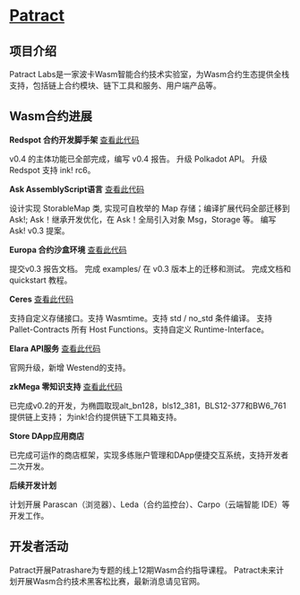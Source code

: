 # [Patract](https://patract.io/zh)

## 项目介绍

Patract Labs是一家波卡Wasm智能合约技术实验室，为Wasm合约生态提供全栈支持，包括链上合约模块、链下工具和服务、用户端产品等。

## Wasm合约进展

**Redspot 合约开发脚手架** [查看此代码](https://github.com/patractlabs/redspot)

v0.4 的主体功能已全部完成，编写 v0.4 报告。
升级 Polkadot API。
升级 Redspot 支持 ink! rc6。


**Ask AssemblyScript语言** [查看此代码](https://github.com/patractlabs/ask)

设计实现 StorableMap 类, 实现可自枚举的 Map 存储；编译扩展代码全部迁移到 Ask!;
Ask！继承开发优化，在 Ask！全局引入对象 Msg，Storage 等。
编写 Ask! v0.3 提案。


**Europa 合约沙盒环境**  [查看此代码](https://github.com/patractlabs/europa)

提交v0.3 报告文档。
完成 examples/ 在 v0.3 版本上的迁移和测试。
完成文档和 quickstart 教程。


**Ceres** [查看此代码](https://github.com/patractlabs/ceres)

支持自定义存储接口。支持 Wasmtime。支持 std / no_std 条件编译。
支持 Pallet-Contracts 所有 Host Functions。支持自定义 Runtime-Interface。


**Elara API服务**  [查看此代码](https://docs.elara.patract.io/)

官网升级，新增 Westend的支持。


**zkMega 零知识支持**  [查看此代码](https://github.com/patractlabs/zkmega)

已完成v0.2的开发，为椭圆取现alt_bn128，bls12_381，BLS12-377和BW6_761提供链上支持；
为ink!合约提供链下工具箱支持。


**Store DApp应用商店**

已完成可运作的商店框架，实现多练账户管理和DApp便捷交互系统，支持开发者二次开发。


**后续开发计划**

计划开展 Parascan（浏览器）、Leda（合约监控台）、Carpo（云端智能 IDE）等开发工作。


## 开发者活动

Patract开展Patrashare为专题的线上12期Wasm合约指导课程。
Patract未来计划开展Wasm合约技术黑客松比赛，最新消息请见官网。
